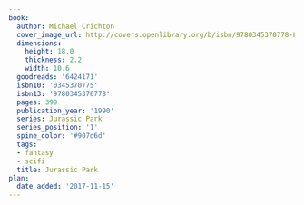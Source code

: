 ```yaml
---
book:
  author: Michael Crichton
  cover_image_url: http://covers.openlibrary.org/b/isbn/9780345370778-L.jpg
  dimensions:
    height: 18.0
    thickness: 2.2
    width: 10.6
  goodreads: '6424171'
  isbn10: '0345370775'
  isbn13: '9780345370778'
  pages: 399
  publication_year: '1990'
  series: Jurassic Park
  series_position: '1'
  spine_color: '#907d6d'
  tags:
  - fantasy
  - scifi
  title: Jurassic Park
plan:
  date_added: '2017-11-15'
---
```

